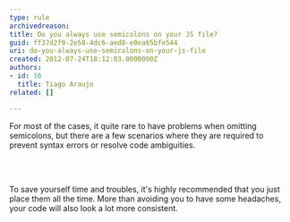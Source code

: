 ```yaml
---
type: rule
archivedreason: 
title: Do you always use semicolons on your JS file?
guid: ff37d2f9-2e58-4dc6-aed8-e0ea65bfe544
uri: do-you-always-use-semicolons-on-your-js-file
created: 2012-07-24T18:12:03.0000000Z
authors:
- id: 16
  title: Tiago Araujo
related: []

---
```



<p>For most of the cases, it quite rare to have problems when omitting semicolons, but there are a few scenarios where they are required to prevent syntax errors or resolve code ambiguities.</p>

<br><excerpt class='endintro'></excerpt><br>
<p>To save yourself time and troubles, it's highly recommended that you just place them all the time. More than avoiding you to have some headaches, your code will also look a lot more consistent.</p>


